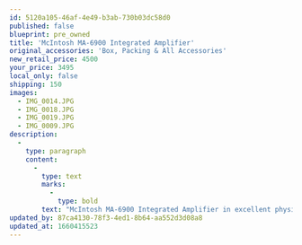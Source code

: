 ```yaml
---
id: 5120a105-46af-4e49-b3ab-730b03dc58d0
published: false
blueprint: pre_owned
title: 'McIntosh MA-6900 Integrated Amplifier'
original_accessories: 'Box, Packing & All Accessories'
new_retail_price: 4500
your_price: 3495
local_only: false
shipping: 150
images:
  - IMG_0014.JPG
  - IMG_0018.JPG
  - IMG_0019.JPG
  - IMG_0009.JPG
description:
  -
    type: paragraph
    content:
      -
        type: text
        marks:
          -
            type: bold
        text: "McIntosh MA-6900 Integrated Amplifier in excellent physical and functional condition with original boxes, packing and accessories. Unit sold as new for $4,500.00 and current replacement model is $9,000.00 (MA-8950). Unit is gently used by original owner, purchased new in 2005 and comes from a smoke-free, pet-free home. You will not find a better conditioned example of this outstanding piece.\_Unit has a brand new set of power meters and meter lights installed as well as a new remote control. "
updated_by: 87ca4130-78f3-4ed1-8b64-aa552d3d08a8
updated_at: 1660415523
---
```

